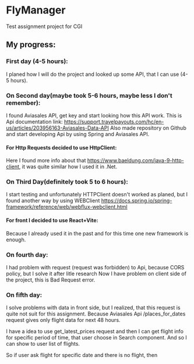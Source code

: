# FlyManager
Test assignment project for CGI


## My progress:

### First day (4-5 hours): 
I planed how I will do the project and looked up some API, that I can use (4-5 hours).

### On Second day(maybe took 5-6 hours, maybe less I don't remember):
I found Aviasales API, get key and start looking how this API work. 
This is Api documentation link: https://support.travelpayouts.com/hc/en-us/articles/203956163-Aviasales-Data-API
Also made repository on Github and start developing Api by using Spring and Aviasales API.
#### For Http Requests decided to use HttpClient:
Here I found more info about that https://www.baeldung.com/java-9-http-client,
it was quite similar how I used it in .Net.

### On Third Day(definitely took 5 to 6 hours):
I start testing and unfortunately HTTPClient doesn't worked as planed, but I found another way
by using WEBClient
https://docs.spring.io/spring-framework/reference/web/webflux-webclient.html
#### For front I decided to use React+Vite: 
Because I already used it in the past and for this time one new framework is enough.

### On fourth day:
I had problem with request (request was forbidden) to Api, because CORS policy, but I solve it after litle research
Now I have problem on client side of the project, this is Bad Request error.

### On fifth day:
I solve problems with data in front side, but I realized, that this request is quite not suit for this assignment.
Because Aviasales Api /places_for_dates request gives only flight data for next 48 hours.

I have a idea to use get_latest_prices request and then I can get flight info for specific period of time,
that user choose in Search component. And so I can show to user list of flights.

So if user ask flight for specific date and there is no flight, then 